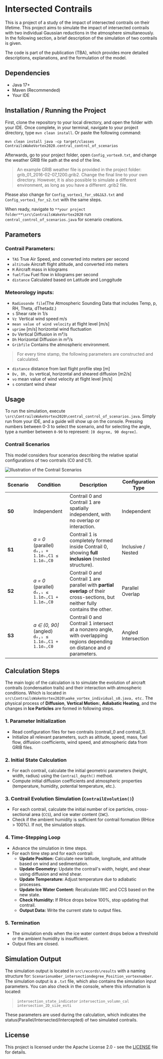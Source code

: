 # Intersected Contrails

This is a project of a study of the impact of intersected contrails on their lifetime. This project aims to simulate the impact of intersected contrails with two individual Gaussian reductions in the atmosphere simultaneously. In the following section, a brief description of the simulation of two contrails is given. 

The code is part of the publication (TBA), which provides more detailed descriptions, explanations, and the formulation of the model.


## Dependencies
- Java 17+
- Maven (Recommended) 
- Your IDE
## Installation / Running the Project

First, clone the repository to your local directory, and open the folder with your IDE. Once complete, in your terminal, navigate to your project directory, type `mvn clean install`. Or paste the following command:  

`mvn clean install
java -cp target/classes ContrailsWakeVortex2020.central_control_of_scenarios
`

Afterwards, go to your project folder, open `Config_vortex0.txt`, and change the weather GRIB file path at the end of the line. 

> An example GRIB weather file is provided in the project folder: grib_01_2016-02-07_1200.grib2. Change the final line to your own directory. However, it is also possible to simulate a different environment, as long as you have a different .grib2 file.
>
Please also change for `Config_vortex1_for_s0&1&3.txt` and `Config_vortex1_for_s2.txt` with the same steps.

When ready, navigate to `**your project folder**\src\ContrailsWakeVortex2020` run `central_control_of_scenarios.java` for scenario creations. 



## Parameters

### Contrail Parameters: 
- `TAS`  True Air Speed, and converted into meters per second
- `altitude` Aircraft flight altitude, and converted into meters
- `M` Aircraft mass in kilograms
- `fuelflow` Fuel flow in kilograms per second
- `distance` Calculated based on Latitude and Longgitude


### Meteorology inputs:
- `Radiosonde file`(The Atmospheric Sounding Data that includes Temp, p, RH, Theta, dThetadz.)
- `s` Shear rate in 1/s
- `Vz `Vertical wind speed m/s
- `mean value of wind velocity` at flight level [m/s]
- `uprime` [m/s] horizontal wind fluctuation
- `Dv` Vertical Diffusion in m²/s
- `Dh` Horizontal Diffusion in m²/s
- `Gribfile` Contains the atmospheric environment. 

> For every time stamp, the following parameters are constructed and calculated.
- `distance` distance from last flight profile step [m]
- `Dv, Dh, Ds` vertical, horizontal and sheared diffusion [m2/s]
- `vo` mean value of wind velocity at flight level [m/s]
- `s` constant wind shear


## Usage

To run the simulation, execute `\src\ContrailsWakeVortex2020\central_control_of_scenarios.java`. Simply run from your IDE, and a guide will show up on the console. Pressing numbers between 0-3 to select the scenario, and for selecting the angle, type a number between `0-90` to represent: `[0 degree, 90 degree]`.

### Contrail Scenarios

This model considers four scenarios describing the relative spatial configurations of two contrails (C0 and C1).

![Illustration of the Contrail Scenarios](images/Contrail_Scenarios.png)

| Scenario | Condition                                                | Description                                                                                                                    | Configuration Type  |
| -------- | -------------------------------------------------------- | ------------------------------------------------------------------------------------------------------------------------------ | ------------------- |
| **S0**   | Independent                                              | Contrail 0 and Contrail 1 are spatially independent, with no overlap or interaction.                                           | Independent         |
| **S1**   | *a = 0* (parallel) <br> `d₀,₁ + 1.1σₕ,C1 ≤ 1.1σₕ,C0`     | Contrail 1 is completely formed inside Contrail 0, showing **full inclusion** (nested structure).                              | Inclusive / Nested  |
| **S2**   | *a = 0* (parallel) <br> `d₀,₁ ≤ 1.1σₕ,C1 + 1.1σₕ,C0`     | Contrail 0 and Contrail 1 are parallel with **partial overlap** of their cross-sections, but neither fully contains the other. | Parallel Overlap    |
| **S3**   | *a ∈ (0, 90]* (angled) <br> `d₀,₁ ≤ 1.1σₕ,C1 + 1.1σₕ,C0` | Contrail 0 and Contrail 1 intersect at a nonzero angle, with overlapping regions depending on distance and σ parameters.       | Angled Intersection |


## Calculation Steps
The main logic of the calculation is to simulate the evolution of aircraft contrails (condensation trails) and their interaction with atmospheric conditions. Which is located in `src\ContrailsWakeVortex2020\wake_vortex_individual_s0.java, etc.` The physical process of **Diffusion**,  **Vertical Motion:**,  **Adiabatic Heating**, and the changes in **Ice Particles** are formed in following steps.

### 1. Parameter Initialization

-   Read configuration files for two contrails (contrail_0 and contrail_1).
-   Initialize all relevant parameters, such as altitude, speed, mass, fuel flow, diffusion coefficients, wind speed, and atmospheric data from GRIB files.

### 2. Initial State Calculation

-   For each contrail, calculate the initial geometric parameters (height, width, radius) using the  `Contrail_depth()`  method.
-   Compute initial diffusion coefficients and atmospheric properties (temperature, humidity, potential temperature, etc.).

### 3. Contrail Evolution Simulation (`ContrailEvolution()`)

-   For each contrail, calculate the initial number of ice particles, cross-sectional area (`CCS`), and ice water content (`IWC`).
-   Check if the ambient humidity is sufficient for contrail formation (RHice > 100%). If not, the simulation stops.

### 4. Time-Stepping Loop

-   Advance the simulation in time steps.
-   For each time step and for each contrail:
    -   **Update Position:**  Calculate new latitude, longitude, and altitude based on wind and sedimentation.
    -   **Update Geometry:**  Update the contrail's width, height, and shear using diffusion and wind shear.
    -   **Update Temperature:**  Adjust temperature due to adiabatic processes.
    -   **Update Ice Water Content:**  Recalculate IWC and CCS based on the new state.
    -   **Check Humidity:**  If RHice drops below 100%, stop updating that contrail.
    -   **Output Data:**  Write the current state to output files.

### 5. Termination

-   The simulation ends when the ice water content drops below a threshold or the ambient humidity is insufficient.
-   Output files are closed.


## Simulation Output
The simulation output is located in `src\records\results` with a naming structure for:
`Scenarionumber_intersectiondegree_Position_vortexnumber`. The simulation output is a `.txt` file, which also contains the simulation input parameters. 
You can also check in the console, where this information is located:
> `intersection_state_indicator` 
> `intersection_volumn_cal`
> `intersection_2D_size_esti`

These parameters are used during the calculation, which indicates the status(Parallel/Intersected/Intercepted) of two simulated contrails.

## License
This project is licensed under the Apache License 2.0 - see the [LICENSE](./LICENSE) file for details.


